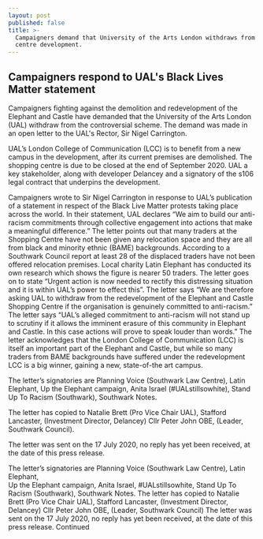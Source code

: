 ```yaml
---
layout: post
published: false
title: >-
  Campaigners demand that University of the Arts London withdraws from shopping
  centre development.
---
```

## Campaigners respond to UAL's Black Lives Matter statement

Campaigners fighting against the demolition and redevelopment of the Elephant and Castle have demanded that the University of the Arts London (UAL) withdraw from the controversial scheme.  The demand was made in an open letter to the UAL's Rector, Sir Nigel Carrington.

UAL’s London College of Communication (LCC) is to benefit from a new campus in the development, after its current premises are demolished.  The shopping centre is due to be closed at the end of September 2020. 
UAL a key stakeholder, along with developer Delancey and a signatory of the s106 legal contract that underpins the development.


Campaigners wrote to Sir Nigel Carrington in response to UAL’s publication of a statement in respect of the Black Live Matter protests taking place across the world. In their statement, UAL declares “We aim to build our anti-racism commitments through collective engagement into actions that make a meaningful difference.” 
The letter points out that many traders at the Shopping Centre have not been given any relocation space and they are all from black and minority ethnic (BAME) backgrounds. According to a Southwark Council report at least 28 of the displaced traders have not been offered relocation premises.  Local charity Latin Elephant has conducted its own research which shows the figure is nearer 50 traders. 
The letter goes on to state “Urgent action is now needed to rectify this distressing situation and it is within UAL’s power to effect this”.  The letter says “We are therefore asking UAL to withdraw from the redevelopment of the Elephant and Castle Shopping Centre if the organisation is genuinely committed to anti-racism.” 
The letter says “UAL’s alleged commitment to anti-racism will not stand up to scrutiny if it allows the imminent erasure of this community in Elephant and Castle. In this case actions will prove to speak louder than words.” 
The letter acknowledges that the London College of Communication (LCC) is itself an important part of the Elephant and Castle, but while so many traders from BAME backgrounds have suffered under the redevelopment LCC is a big winner, gaining a new, state-of-the art campus.



The letter’s signatories are Planning Voice (Southwark Law Centre), Latin Elephant, Up the Elephant campaign, Anita Israel (#UALstillsowhite), Stand Up To Racism (Southwark), Southwark Notes.

The letter has copied to Natalie Brett (Pro Vice Chair UAL), Stafford Lancaster, (Investment Director, Delancey) Cllr Peter John OBE, (Leader, Southwark Council).

The letter was sent on the 17 July 2020, no reply has yet been received, at the date of this press release.   



 
The letter’s signatories are Planning Voice (Southwark Law Centre), Latin Elephant,   
Up the Elephant campaign, Anita Israel, #UALstillsowhite, Stand Up To Racism (Southwark), Southwark Notes. 
The letter has copied to Natalie Brett (Pro Vice Chair UAL), Stafford Lancaster, (Investment Director, Delancey) Cllr Peter John OBE, (Leader, Southwark Council) 
The letter was sent on the 17 July 2020, no reply has yet been received, at the date of this press release. 
Continued
 

